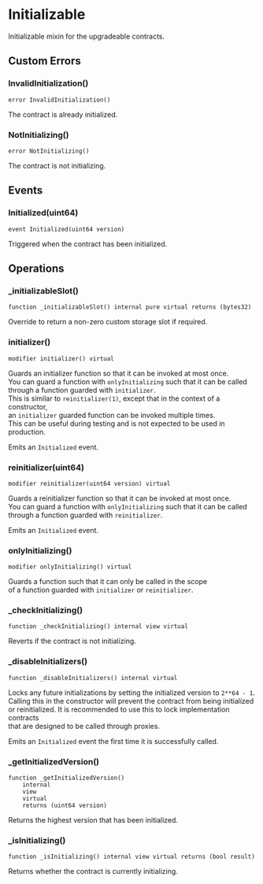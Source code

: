 # Initializable

Initializable mixin for the upgradeable contracts.






<!-- customintro:start --><!-- customintro:end -->

## Custom Errors

### InvalidInitialization()

```solidity
error InvalidInitialization()
```

The contract is already initialized.

### NotInitializing()

```solidity
error NotInitializing()
```

The contract is not initializing.

## Events

### Initialized(uint64)

```solidity
event Initialized(uint64 version)
```

Triggered when the contract has been initialized.

## Operations

### _initializableSlot()

```solidity
function _initializableSlot() internal pure virtual returns (bytes32)
```

Override to return a non-zero custom storage slot if required.

### initializer()

```solidity
modifier initializer() virtual
```

Guards an initializer function so that it can be invoked at most once.   
You can guard a function with `onlyInitializing` such that it can be called   
through a function guarded with `initializer`.   
This is similar to `reinitializer(1)`, except that in the context of a constructor,   
an `initializer` guarded function can be invoked multiple times.   
This can be useful during testing and is not expected to be used in production.   

Emits an `Initialized` event.

### reinitializer(uint64)

```solidity
modifier reinitializer(uint64 version) virtual
```

Guards a reinitializer function so that it can be invoked at most once.   
You can guard a function with `onlyInitializing` such that it can be called   
through a function guarded with `reinitializer`.   

Emits an `Initialized` event.

### onlyInitializing()

```solidity
modifier onlyInitializing() virtual
```

Guards a function such that it can only be called in the scope   
of a function guarded with `initializer` or `reinitializer`.

### _checkInitializing()

```solidity
function _checkInitializing() internal view virtual
```

Reverts if the contract is not initializing.

### _disableInitializers()

```solidity
function _disableInitializers() internal virtual
```

Locks any future initializations by setting the initialized version to `2**64 - 1`.   
Calling this in the constructor will prevent the contract from being initialized   
or reinitialized. It is recommended to use this to lock implementation contracts   
that are designed to be called through proxies.   

Emits an `Initialized` event the first time it is successfully called.

### _getInitializedVersion()

```solidity
function _getInitializedVersion()
    internal
    view
    virtual
    returns (uint64 version)
```

Returns the highest version that has been initialized.

### _isInitializing()

```solidity
function _isInitializing() internal view virtual returns (bool result)
```

Returns whether the contract is currently initializing.